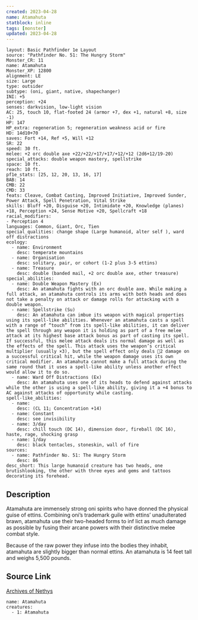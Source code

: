 ```yaml
---
created: 2023-04-28
name: Atamahuta
statblock: inline
tags: [monster]
updated: 2023-04-28
---
```

```statblock
layout: Basic Pathfinder 1e Layout
source: "Pathfinder No. 51: The Hungry Storm"
Monster_CR: 11
name: Atamahuta
Monster_XP: 12800
alignment: LE
size: Large
type: outsider
subtype: (oni, giant, native, shapechanger)
INI: +5
perception: +24
senses: darkvision, low-light vision
AC: 25, touch 10, flat-footed 24 (armor +7, dex +1, natural +8, size -1)
HP: 147
HP_extra: regeneration 5; regeneration weakness acid or fire
HD: 14d10+70
saves: Fort +14, Ref +5, Will +12
SR: 22
speed: 30 ft.
melee: +2 orc double axe +22/+22/+17/+17/+12/+12 (2d6+12/19-20)
special_attacks: double weapon mastery, spellstrike
space: 10 ft.
reach: 10 ft.
pf1e_stats: [25, 12, 20, 13, 16, 17]
BAB: 14
CMB: 22
CMD: 33
feats: Cleave, Combat Casting, Improved Initiative, Improved Sunder, Power Attack, Spell Penetration, Vital Strike
skills: Bluff +20, Disguise +20, Intimidate +20, Knowledge (planes) +18, Perception +24, Sense Motive +20, Spellcraft +18
racial_modifiers:
- Perception 4
languages: Common, Giant, Orc, Tien
special_qualities: change shape (Large humanoid, alter self ), ward off distractions
ecology:
  - name: Environment
    desc: temperate mountains
  - name: Organisation
    desc: solitary, pair, or cohort (1-2 plus 3-5 ettins)
  - name: Treasure
    desc: double (banded mail, +2 orc double axe, other treasure)
special_abilities:
  - name: Double Weapon Mastery (Ex)
    desc: An atamahuta fights with an orc double axe. While making a full attack, an atamahuta controls its arms with both heads and does not take a penalty on attack or damage rolls for attacking with a double weapon.
  - name: Spellstrike (Su)
    desc: An atamahuta can imbue its weapon with magical properties using its spell-like abilities. Whenever an atamahuta casts a spell with a range of “touch” from its spell-like abilities, it can deliver the spell through any weapon it is holding as part of a free melee attack at its highest base attack bonus as part of casting its spell. If successful, this melee attack deals its normal damage as well as the effects of the spell. This attack uses the weapon’s critical multiplier (usually ×3), but the spell effect only deals 2 damage on a successful critical hit, while the weapon damage uses its own critical modifier. An atamahuta cannot make a full attack during the same round that it uses a spell-like ability unless another effect would allow it to do so.
  - name: Ward Off Distractions (Ex)
    desc: An atamahuta uses one of its heads to defend against attacks while the other is using a spell-like ability, giving it a +4 bonus to AC against attacks of opportunity while casting.
spell-like_abilities:
  - name:
    desc: (CL 11; Concentration +14)
  - name: Constant
    desc: see invisibility
  - name: 3/day
    desc: chill touch (DC 14), dimension door, fireball (DC 16), haste, rage, shocking grasp
  - name: 1/day
    desc: black tentacles, stoneskin, wall of fire
sources:
  - name: Pathfinder No. 51: The Hungry Storm
    desc: 86
desc_short: This large humanoid creature has two heads, one brutishlooking, the other with three eyes and gems and tattoos decorating its forehead.
```
## Description
Atamahuta are immensely strong oni spirits who have donned the physical guise of ettins. Combining oni’s trademark guile with ettins’ unadulterated brawn, atamahuta use their two-headed forms to inf lict as much damage as possible by fusing their arcane powers with their distinctive melee combat style.

Because of the raw power they infuse into the bodies they inhabit, atamahuta are slightly bigger than normal ettins. An atamahuta is 14 feet tall and weighs 5,500 pounds.
## Source Link
[Archives of Nethys](https://aonprd.com/MonsterDisplay.aspx?ItemName=Atamahuta)
```encounter-table
name: Atamahuta
creatures:
  - 1: Atamahuta
```
